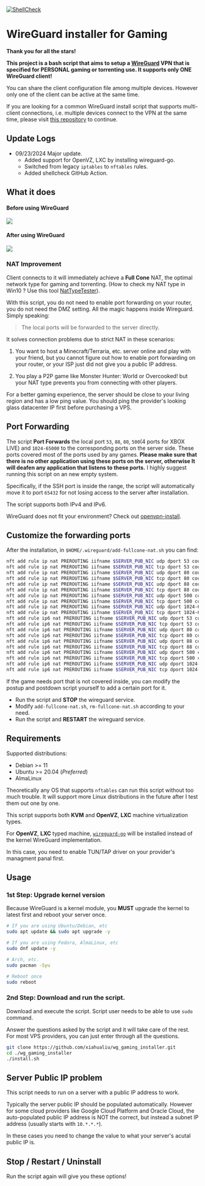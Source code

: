 [![ShellCheck](https://github.com/xiahualiu/wg_gaming_installer/actions/workflows/shellcheck.yml/badge.svg)](https://github.com/xiahualiu/wg_gaming_installer/actions/workflows/shellcheck.yml)
# WireGuard installer for Gaming

**Thank you for all the stars!**

**This project is a bash script that aims to setup a [WireGuard](https://www.wireguard.com/) VPN that is specified for PERSONAL gaming or torrenting use. It supports only ONE WireGuard client!**

You can share the client configuration file among multiple devices. However only one of the client can be active at the same time.

If you are looking for a common WireGuard install script that supports multi-client connections, i.e. multiple devices connect to the VPN at the same time, please visit [this repository](https://github.com/angristan/wireguard-install/) to continue.

## Update Logs

- 09/23/2024 Major update.
    - Added support for OpenVZ, LXC by installing wireguard-go.
    - Switched from legacy `iptables` to `nftables` rules.
    - Added shellcheck GitHub Action.

## What it does

#### Before using WireGuard

![](./imgs/before_wireguard.png)

#### After using WireGuard

![](./imgs/after_wireguard.png)

### NAT Improvement

Client connects to it will immediately achieve a **Full Cone** NAT, the optimal network type for gaming and torrenting. (How to check my NAT type in Win10 ? Use this tool [NatTypeTester](https://github.com/HMBSbige/NatTypeTester)).

With this script, you do not need to enable port forwarding on your router, you do not need the DMZ setting. All the magic happens inside Wireguard. Simply speaking: 

>The local ports will be forwarded to the server directly.

It solves connection problems due to strict NAT in these scenarios:

1. You want to host a Minecraft/Terraria, etc. server online and play with your friend, but you cannot figure out how to enable port forwarding on your router, or your ISP just did not give you a public IP address.

2. You play a P2P game like Monster Hunter: World or Overcooked! but your NAT type prevents you from connecting with other players. 

For a better gaming experience, the server should be close to your living region and has a low ping value. You should ping the provider's looking glass datacenter IP first before purchasing a VPS.

## Port Forwarding

The script **Port Forwards** the local port `53`, `88`, `80`, `500`(4 ports for XBOX LIVE) and `1024-65000` to the corresponding ports on the server side. These ports covered most of the ports used by any games. **Please make sure that there is no other application using these ports on the server, otherwise It will deafen any application that listens to these ports.** I highly suggest running this script on an new empty system. 

Specifically, if the SSH port is inside the range, the script will automatically move it to port `65432` for not losing access to the server after installation.

The script supports both IPv4 and IPv6.

WireGuard does not fit your environment? Check out [openvpn-install](https://github.com/angristan/openvpn-install).

## Customize the forwarding ports

After the installation, in `$HOME/.wireguard/add-fullcone-nat.sh` you can find:

```bash
nft add rule ip nat PREROUTING iifname $SERVER_PUB_NIC udp dport 53 counter dnat to $CLIENT_WG_IPV4:53 comment "WireGuardGamingInstaller" || true
nft add rule ip nat PREROUTING iifname $SERVER_PUB_NIC tcp dport 53 counter dnat to $CLIENT_WG_IPV4:53 comment "WireGuardGamingInstaller" || true
nft add rule ip nat PREROUTING iifname $SERVER_PUB_NIC udp dport 80 counter dnat to $CLIENT_WG_IPV4:80 comment "WireGuardGamingInstaller" || true
nft add rule ip nat PREROUTING iifname $SERVER_PUB_NIC tcp dport 80 counter dnat to $CLIENT_WG_IPV4:80 comment "WireGuardGamingInstaller" || true
nft add rule ip nat PREROUTING iifname $SERVER_PUB_NIC udp dport 88 counter dnat to $CLIENT_WG_IPV4:88 comment "WireGuardGamingInstaller" || true
nft add rule ip nat PREROUTING iifname $SERVER_PUB_NIC tcp dport 88 counter dnat to $CLIENT_WG_IPV4:88 comment "WireGuardGamingInstaller" || true
nft add rule ip nat PREROUTING iifname $SERVER_PUB_NIC udp dport 500 counter dnat to $CLIENT_WG_IPV4:500 comment "WireGuardGamingInstaller" || true
nft add rule ip nat PREROUTING iifname $SERVER_PUB_NIC tcp dport 500 counter dnat to $CLIENT_WG_IPV4:500 comment "WireGuardGamingInstaller" || true
nft add rule ip nat PREROUTING iifname $SERVER_PUB_NIC udp dport 1024-65000 counter dnat to $CLIENT_WG_IPV4:1024-65000 comment "WireGuardGamingInstaller" || true
nft add rule ip nat PREROUTING iifname $SERVER_PUB_NIC tcp dport 1024-65000 counter dnat to $CLIENT_WG_IPV4:1024-65000 comment "WireGuardGamingInstaller" || true
nft add rule ip6 nat PREROUTING iifname $SERVER_PUB_NIC udp dport 53 counter dnat to [$CLIENT_WG_IPV6]:53 comment "WireGuardGamingInstaller" || true
nft add rule ip6 nat PREROUTING iifname $SERVER_PUB_NIC tcp dport 53 counter dnat to [$CLIENT_WG_IPV6]:53 comment "WireGuardGamingInstaller" || true
nft add rule ip6 nat PREROUTING iifname $SERVER_PUB_NIC udp dport 80 counter dnat to [$CLIENT_WG_IPV6]:80 comment "WireGuardGamingInstaller" || true
nft add rule ip6 nat PREROUTING iifname $SERVER_PUB_NIC tcp dport 80 counter dnat to [$CLIENT_WG_IPV6]:80 comment "WireGuardGamingInstaller" || true
nft add rule ip6 nat PREROUTING iifname $SERVER_PUB_NIC udp dport 88 counter dnat to [$CLIENT_WG_IPV6]:88 comment "WireGuardGamingInstaller" || true
nft add rule ip6 nat PREROUTING iifname $SERVER_PUB_NIC tcp dport 88 counter dnat to [$CLIENT_WG_IPV6]:88 comment "WireGuardGamingInstaller" || true
nft add rule ip6 nat PREROUTING iifname $SERVER_PUB_NIC udp dport 500 counter dnat to [$CLIENT_WG_IPV6]:500 comment "WireGuardGamingInstaller" || true
nft add rule ip6 nat PREROUTING iifname $SERVER_PUB_NIC tcp dport 500 counter dnat to [$CLIENT_WG_IPV6]:500 comment "WireGuardGamingInstaller" || true
nft add rule ip6 nat PREROUTING iifname $SERVER_PUB_NIC udp dport 1024-65000 counter dnat to [$CLIENT_WG_IPV6]:1024-65000 comment "WireGuardGamingInstaller" || true
nft add rule ip6 nat PREROUTING iifname $SERVER_PUB_NIC tcp dport 1024-65000 counter dnat to [$CLIENT_WG_IPV6]:1024-65000 comment "WireGuardGamingInstaller" || true
```

If the game needs port that is not covered inside, you can modify the postup and postdown script yourself to add a certain port for it.

* Run the script and **STOP** the wireguard service.
* Modify `add-fullcone-nat.sh`, `rm-fullcone-nat.sh` according to your need.
* Run the script and **RESTART** the wireguard service.
 
## Requirements

Supported distributions:

- Debian >= 11
- Ubuntu >= 20.04 (*Preferred*)
- AlmaLinux

Theoretically any OS that supports `nftables` can run this script without too much trouble. It will support more Linux distributions in the future after I test them out one by one.

This script supports both **KVM** and **OpenVZ**, **LXC** machine virtualization types. 

For **OpenVZ**, **LXC** typed machine, [`wireguard-go`](https://github.com/WireGuard/wireguard-go) will be installed instead of the kernel WireGuard implementation.

In this case, you need to enable TUN/TAP driver on your provider's managment panal first.

## Usage

### 1st Step: Upgrade kernel version

Because WireGuard is a kernel module, you **MUST** upgrade the kernel to latest first and reboot your server once.

```bash
# If you are using Ubuntu/Debian, etc
sudo apt update && sudo apt upgrade -y

# If you are using Fedora, AlmaLinux, etc
sudo dnf update -y

# Arch, etc.
sudo pacman -Syu

# Reboot once
sudo reboot
```

### 2nd Step: Download and run the script.

Download and execute the script. Script user needs to be able to use `sudo` command.

Answer the questions asked by the script and it will take care of the rest. For most VPS providers, you can just enter through all the questions.

```bash
git clone https://github.com/xiahualiu/wg_gaming_installer.git
cd ./wg_gaming_installer
./install.sh
```

## Server Public IP problem

This script needs to run on a server with a public IP address to work.

Typically the server public IP should be populated automatically. However for some cloud providers like Google Cloud Platform and Oracle Cloud, the auto-populated public IP address is NOT the correct, but instead a subnet IP address (usually starts with `10.*.*.*`).

In these cases you need to change the value to what your server's acutal public IP is.

## Stop / Restart / Uninstall

Run the script again will give you these options!
